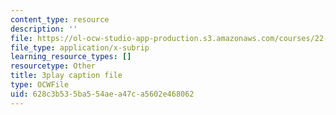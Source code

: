 ```yaml
---
content_type: resource
description: ''
file: https://ol-ocw-studio-app-production.s3.amazonaws.com/courses/22-01-introduction-to-nuclear-engineering-and-ionizing-radiation-fall-2016/628c3b535ba554aea47ca5602e468062_RCSCg40NgD4.vtt
file_type: application/x-subrip
learning_resource_types: []
resourcetype: Other
title: 3play caption file
type: OCWFile
uid: 628c3b53-5ba5-54ae-a47c-a5602e468062
---
```

